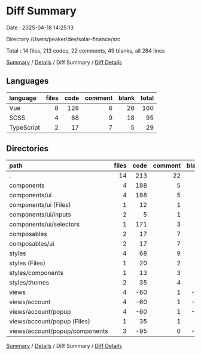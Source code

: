 # Diff Summary

Date : 2025-04-18 14:25:13

Directory /Users/peaker/dev/solar-finance/src

Total : 14 files,  213 codes, 22 comments, 49 blanks, all 284 lines

[Summary](results.md) / [Details](details.md) / Diff Summary / [Diff Details](diff-details.md)

## Languages
| language | files | code | comment | blank | total |
| :--- | ---: | ---: | ---: | ---: | ---: |
| Vue | 8 | 128 | 6 | 26 | 160 |
| SCSS | 4 | 68 | 9 | 18 | 95 |
| TypeScript | 2 | 17 | 7 | 5 | 29 |

## Directories
| path | files | code | comment | blank | total |
| :--- | ---: | ---: | ---: | ---: | ---: |
| . | 14 | 213 | 22 | 49 | 284 |
| components | 4 | 188 | 5 | 42 | 235 |
| components/ui | 4 | 188 | 5 | 42 | 235 |
| components/ui (Files) | 1 | 12 | 1 | 16 | 29 |
| components/ui/inputs | 2 | 5 | 1 | 0 | 6 |
| components/ui/selectors | 1 | 171 | 3 | 26 | 200 |
| composables | 2 | 17 | 7 | 5 | 29 |
| composables/ui | 2 | 17 | 7 | 5 | 29 |
| styles | 4 | 68 | 9 | 18 | 95 |
| styles (Files) | 1 | 20 | 2 | 4 | 26 |
| styles/components | 1 | 13 | 3 | 3 | 19 |
| styles/themes | 2 | 35 | 4 | 11 | 50 |
| views | 4 | -60 | 1 | -16 | -75 |
| views/account | 4 | -60 | 1 | -16 | -75 |
| views/account/popup | 4 | -60 | 1 | -16 | -75 |
| views/account/popup (Files) | 1 | 35 | 1 | 7 | 43 |
| views/account/popup/components | 3 | -95 | 0 | -23 | -118 |

[Summary](results.md) / [Details](details.md) / Diff Summary / [Diff Details](diff-details.md)